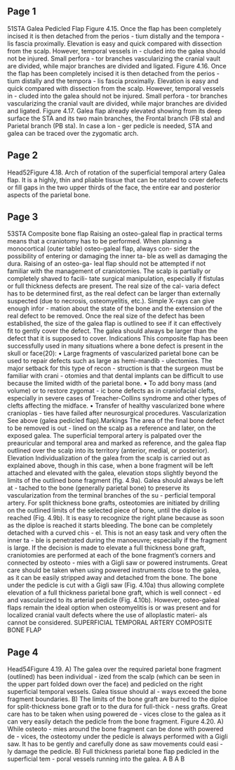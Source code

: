 ## Page 1

51STA Galea Pedicled Flap
Figure 4.15. Once the flap has 
been completely incised it is 
then detached from the perios -
tium distally and the tempora -
lis fascia proximally. Elevation 
is easy and quick compared 
with dissection from the scalp. 
However, temporal vessels in -
cluded into the galea should 
not be injured. Small perfora -
tor branches vascularizing the 
cranial vault are divided, while 
major branches are divided 
and ligated.
Figure 4.16. Once the flap has 
been completely incised it is 
then detached from the perios -
tium distally and the tempora -
lis fascia proximally. Elevation 
is easy and quick compared 
with dissection from the scalp. 
However, temporal vessels in -
cluded into the galea should 
not be injured. Small perfora -
tor branches vascularizing the 
cranial vault are divided, while 
major branches are divided 
and ligated.
Figure 4.17. Galea flap already 
elevated showing from its 
deep surface the STA and its 
two main branches, the Frontal 
branch (FB sta) and Parietal 
branch (PB sta). In case a lon -
ger pedicle is needed, STA and 
galea can be traced over the 
zygomatic arch.


## Page 2

Head52Figure 4.18. Arch of rotation of the superficial temporal artery Galea flap. It is a highly, thin and pliable tissue that can be rotated to cover defects 
or fill gaps in the two upper thirds of the face, the entire ear and posterior aspects of the parietal bone.


## Page 3

53STA Composite bone flap
Raising an osteo-galeal flap in practical terms means 
that a craniotomy has to be performed. When planning a 
monocortical (outer table) osteo-galeal flap, always con-
sider the possibility of entering or damaging the inner ta-
ble as well as damaging the dura. Raising of an osteo-ga-
leal flap should not be attempted if not familiar with the 
management of craniotomies.
The scalp is partially or completely shaved to facili-
tate surgical manipulation, especially if fistulas or full 
thickness defects are present. The real size of the cal-
varia defect has to be determined first, as the real defect 
can be larger than externally suspected (due to necrosis, 
osteomyelitis, etc.). Simple X-rays can give enough infor -
mation about the state of the bone and the extension of 
the real defect to be removed. Once the real size of the 
defect has been established, the size of the galea flap is 
outlined to see if it can effectively fit to gently cover the 
defect. The galea should always be larger than the defect 
that it is supposed to cover.
Indications
This composite flap has been successfully used in 
many situations where a bone defect is present in the 
skull or face(20):
• Large fragments of vascularized parietal bone can be 
used to repair defects such as large as hemi-mandib -
ulectomies. The major setback for this type of recon -
struction is that the surgeon must be familiar with crani -
otomies and that dental implants can be difficult to use 
because the limited width of the parietal bone.
• To add bony mass (and volume) or to restore zygomat -
ic bone defects as in craniofacial clefts, especially in 
severe cases of Treacher-Collins syndrome and other 
types of clefts affecting the midface.
• Transfer of healthy vascularized bone where cranioplas -
ties have failed after neurosurgical procedures.
Vascularization
See above (galea pedicled flap).Markings
The area of the final bone defect to be removed is out -
lined on the scalp as a reference and later, on the exposed 
galea. The superficial temporal artery is palpated over the 
preauricular and temporal area and marked as reference, 
and the galea flap outlined over the scalp into its territory 
(anterior, medial, or posterior).
Elevation
Individualization of the galea from the scalp is carried 
out as explained above, though in this case, when a bone 
fragment will be left attached and elevated with the galea, 
elevation stops slightly beyond the limits of the outlined 
bone fragment (fig. 4.9a). Galea should always be left at -
tached to the bone (generally parietal bone) to preserve 
its vascularization from the terminal branches of the su -
perficial temporal artery. For split thickness bone grafts, 
osteotomies are initiated by drilling on the outlined limits 
of the selected piece of bone, until the diploe is reached 
(Fig. 4.9b). It is easy to recognize the right plane because 
as soon as the diploe is reached it starts bleeding. The 
bone can be completely detached with a curved chis -
el. This is not an easy task and very often the inner ta -
ble is penetrated during the manoeuvre; especially if the 
fragment is large. If the decision is made to elevate a full 
thickness bone graft, craniotomies are performed at each 
of the bone fragment’s corners and connected by osteoto -
mies with a Gigli saw or powered instruments. Great care 
should be taken when using powered instruments close to 
the galea, as it can be easily stripped away and detached 
from the bone. The bone under the pedicle is cut with a 
Gigli saw (Fig. 4.10a) thus allowing complete elevation of 
a full thickness parietal bone graft, which is well connect -
ed and vascularized to its arterial pedicle (Fig. 4.10b).
However, osteo-galeal flaps remain the ideal option 
when osteomyelitis is or was present and for localized 
cranial vault defects where the use of alloplastic materi-
als cannot be considered. SUPERFICIAL TEMPORAL ARTERY COMPOSITE BONE FLAP

## Page 4

Head54Figure 4.19. A) The galea over the 
required parietal bone fragment 
(outlined) has been individual -
ized from the scalp (which can 
be seen in the upper part folded 
down over the face) and pedicled 
on the right superficial temporal 
vessels. Galea tissue should al -
ways exceed the bone fragment 
boundaries. B) The limits of 
the bone graft are burred to the 
diploe for split-thickness bone 
graft or to the dura for full-thick -
ness grafts. Great care has to be 
taken when using powered de -
vices close to the galea as it can 
very easily detach the pedicle 
from the bone fragment.
Figure 4.20. A) While osteoto -
mies around the bone fragment 
can be done with powered de -
vices, the osteotomy under the 
pedicle is always performed 
with a Gigli saw. It has to be 
gently and carefully done as 
saw movements could easi -
ly damage the pedicle. B) Full 
thickness parietal bone flap 
pedicled in the superficial tem -
poral vessels running into the 
galea.
A B
A B
